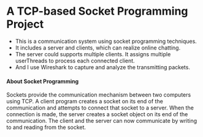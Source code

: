 # A TCP-based Socket Programming Project

- This is a communication system using socket programming techniques.
- It includes a server and clients, which can realize online chatting. 
- The server could supports multiple clients. It assigns multiple userThreads to process each connected client. 
- And I use Wireshark to capture and analyze the transmitting packets.  

#### About Socket Programming

Sockets provide the communication mechanism between two computers using TCP. A client program creates a socket on its end of the communication and attempts to connect that socket to a server. When the connection is made, the server creates a socket object on its end of the communication. The client and the server can now communicate by writing to and reading from the socket.
